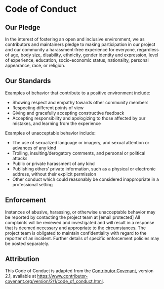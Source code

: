 # Code of Conduct

## Our Pledge

In the interest of fostering an open and inclusive environment, we as contributors and maintainers pledge to making participation in our project and our community a harassment-free experience for everyone, regardless of age, body size, disability, ethnicity, gender identity and expression, level of experience, education, socio-economic status, nationality, personal appearance, race, or religion.

## Our Standards

Examples of behavior that contribute to a positive environment include:

*   Showing respect and empathy towards other community members
*   Respecting different points of view
*   Giving and gracefully accepting constructive feedback
*   Accepting responsibility and apologizing to those affected by our mistakes, and learning from the experience

Examples of unacceptable behavior include:

*   The use of sexualized language or imagery, and sexual attention or advances of any kind
*   Trolling, insulting/derogatory comments, and personal or political attacks
*   Public or private harassment of any kind
*   Publishing others’ private information, such as a physical or electronic address, without their explicit permission
*   Other conduct which could reasonably be considered inappropriate in a professional setting

## Enforcement

Instances of abusive, harassing, or otherwise unacceptable behavior may be reported by contacting the project team at [email protected] All complaints will be reviewed and investigated and will result in a response that is deemed necessary and appropriate to the circumstances. The project team is obligated to maintain confidentiality with regard to the reporter of an incident. Further details of specific enforcement policies may be posted separately.

## Attribution

This Code of Conduct is adapted from the [Contributor Covenant](https://www.contributor-covenant.org), version 2.1, available at https://www.contributor-covenant.org/version/2/1/code_of_conduct.html.
